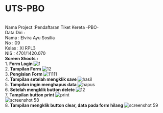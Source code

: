 # UTS-PBO
<br> Nama Project :Pendaftaran Tiket Kereta -PBO-
<br> Data Diri : 
<br> Nama : Elvira Ayu Sosilia 
<br> No : 09 
<br> Kelas : XI RPL3 
<br> NIS : 4701/1420.070 
<br> <b>Screen Shoots : </b> 
<br> 1. <b> Form Login </b> ![1](https://cloud.githubusercontent.com/assets/22167465/24050834/bd162268-0b62-11e7-9420-cec22b3a1d33.PNG)
<br> 2. <b>Tampilan Form </b>  ![12](https://cloud.githubusercontent.com/assets/22167465/24276841/02bbe088-106c-11e7-8554-3c10b19f4c3f.PNG)
<br> 3. <b>Pengisian Form </b> ![11111](https://cloud.githubusercontent.com/assets/22167465/24276842/02bee616-106c-11e7-90fa-009dd3d81390.PNG)
<br> 4. <b> Tampilan setelah mengklik save </b>![hasil](https://cloud.githubusercontent.com/assets/22167465/24276839/02b78ace-106c-11e7-9f8a-d7bb01f87458.PNG)
<br> 5. <b>Tampilan ingin menghapus data </b> ![hapus](https://cloud.githubusercontent.com/assets/22167465/24276844/02d71678-106c-11e7-8994-7e088b7b713c.PNG)
<br> 6. <b> Setelah mengklik button delete </b> ![12](https://cloud.githubusercontent.com/assets/22167465/24276841/02bbe088-106c-11e7-8554-3c10b19f4c3f.PNG)
<br> 7. <b> Tampilan button print </b>![print](https://cloud.githubusercontent.com/assets/22167465/24276840/02bbe844-106c-11e7-8808-f739c855ea4e.PNG)
<br>  ![screenshot 58](https://cloud.githubusercontent.com/assets/22167465/24277045/4afbf5d0-106d-11e7-9572-7dc7daced399.png)
<br> 8. <b>Tampilan mengklik button clear, data pada form hilang </b> 
![screenshot 59](https://cloud.githubusercontent.com/assets/22167465/24277044/4abaf710-106d-11e7-92cb-1ae1e8f9ebf4.png)
